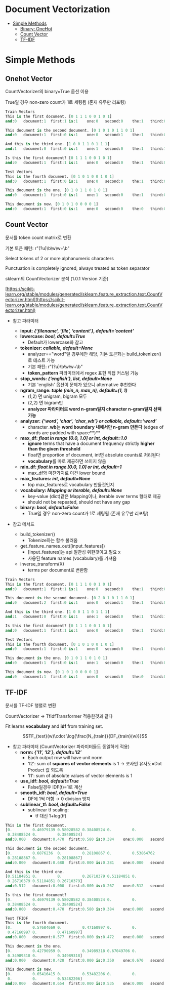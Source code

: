 # Document Vectorization

* [Simple Methods](#simple-methods)
    * [Binary: OneHot](#onehot\-vector)
    * [Count Vector](#count-vector)
    * [TF-IDF](#tf\-idf)


# Simple Methods

## Onehot Vector

CountVectorizer의 binary=True 옵션 이용

True일 경우 non-zero count가 1로 세팅됨 (존재 유무만 리포팅)

```python
Train Vectors
This is the first document. [0 1 1 1 0 0 1 0 1]
and:0	document:1	first:1	is:1	one:0	second:0	the:1	third:0	this:1	

This document is the second document. [0 1 0 1 0 1 1 0 1]
and:0	document:1	first:0	is:1	one:0	second:1	the:1	third:0	this:1	

And this is the third one. [1 0 0 1 1 0 1 1 1]
and:1	document:0	first:0	is:1	one:1	second:0	the:1	third:1	this:1	

Is this the first document? [0 1 1 1 0 0 1 0 1]
and:0	document:1	first:1	is:1	one:0	second:0	the:1	third:0	this:1	

Test Vectors
This is the fourth document. [0 1 0 1 0 0 1 0 1]
and:0	document:1	first:0	is:1	one:0	second:0	the:1	third:0	this:1	

This document is the one. [0 1 0 1 1 0 1 0 1]
and:0	document:1	first:0	is:1	one:1	second:0	the:1	third:0	this:1	

This document is new. [0 1 0 1 0 0 0 0 1]
and:0	document:1	first:0	is:1	one:0	second:0	the:0	third:0	this:1
```

## Count Vector

문서를 token count matrix로 변환

기본 토큰 패턴: r"(?u)\\b\\w\\w+\\b"

Select tokens of 2 or more alphanumeric characters

Punctuation is completely ignored, always treated as token separator

sklearn의 CountVectorizer 분석 (1.0.1 Version 기준)

[https://scikit-learn.org/stable/modules/generated/sklearn.feature_extraction.text.CountVectorizer.html](https://scikit-learn.org/stable/modules/generated/sklearn.feature_extraction.text.CountVectorizer.html)

- 참고 파라미터
    - **input: *{‘filename’, ‘file’, ‘content’}, default=’content’***
    - **lowercase: *bool, default=True***
        - Default가 lowercase화 참고
    - **tokenizer: *callable, default=None***
        - analyzer=="word"일 경우에만 해당, 기본 토큰화는 build_tokenizer()로 테스트 가능
        - 기본 패턴: r"(?u)\\b\\w\\w+\\b"
        - **token_pattern** 파라미터에서 regex 표현 직접 커스텀 가능
    - **stop_words: *{‘english’}, list, default=None***
        - 기본 'english' 옵션이 문제가 있으니 alternative 추천한다
    - **ngram_range: *tuple (min_n, max_n), default=(1, 1)***
        - (1,2) 면 unigram, bigram 모두
        - (2,2) 면 bigram만
        - **analyzer 파라미터로 word n-gram일지 character n-gram일지 선택 가능**
    - **analyzer: *{‘word’, ‘char’, ‘char_wb’} or callable, default=’word’***
        - character_**wb**는 **word boundary 내에서만 n-gram 만든다** (edges of words are padded with space**)**
    - **max_df: *float in range [0.0, 1.0] or int, default=1.0***
        - **ignore** terms that have a document frequency strictly **higher than the given threshold**
        - float면 proportion of document, int면 absolute counts로 처리된다
        - **vocabulary**를 따로 제공하면 쓰이지 않음
    - **min_df: *float in range [0.0, 1.0] or int, default=1***
        - max_df와 마찬가지로 이건 lower bound
    - **max_features: *int, default=None***
        - top max_features로 vocabulary 만들것인지
    - **vocabulary: *Mapping or iterable, default=None***
        - key-value (dict)같은 Mapping이나, iterable over terms 형태로 제공
        - should not be repeated, should not have any gap
    - **binary: *bool, default=False***
        - True일 경우 non-zero count가 1로 세팅됨 (존재 유무만 리포팅)

- 참고 메서드
    - build_tokenizer()
        - Tokenize하는 함수 불러옴
    - get_feature_names_out([input_features])
        - [input_features]는 api 일관성 위한것이고 필요 x
        - 사용된 feature names (vocabulary)를 가져옴
    - inverse_transform(X)
        - terms per document로 변환함

```python
Train Vectors
This is the first document. [0 1 1 1 0 0 1 0 1]
and:0	document:1	first:1	is:1	one:0	second:0	the:1	third:0	this:1	

This document is the second document. [0 2 0 1 0 1 1 0 1]
and:0	document:2	first:0	is:1	one:0	second:1	the:1	third:0	this:1	

And this is the third one. [1 0 0 1 1 0 1 1 1]
and:1	document:0	first:0	is:1	one:1	second:0	the:1	third:1	this:1	

Is this the first document? [0 1 1 1 0 0 1 0 1]
and:0	document:1	first:1	is:1	one:0	second:0	the:1	third:0	this:1	

Test Vectors
This is the fourth document. [0 1 0 1 0 0 1 0 1]
and:0	document:1	first:0	is:1	one:0	second:0	the:1	third:0	this:1	

This document is the one. [0 1 0 1 1 0 1 0 1]
and:0	document:1	first:0	is:1	one:1	second:0	the:1	third:0	this:1	

This document is new. [0 1 0 1 0 0 0 0 1]
and:0	document:1	first:0	is:1	one:0	second:0	the:0	third:0	this:1
```

## TF\-IDF

문서를 TF-IDF 행렬로 변환

CountVectorizer → TfidfTransformer 적용한것과 같다

Fit learns **vocabulary** and **idf** from training set.

$$TF_{test}(w)\cdot \log{\frac{N_{train}}{DF_{train}(w)}}$$

- 참고 파라미터 (CountVectorizer 파라미터들도 동일하게 적용)
    - **norm: *{‘l1’, ‘l2’}, default=’l2’***
        - Each output row will have unit norm
        - 'l2': sum of **squares of vector elements** is 1 → 코사인 유사도=Dot Product 값 되도록
        - 'l1': sum of absolute values of vector elements is 1
    - **use_idf: *bool, default=True***
        - False일경우 IDF(t)=1로 계산
    - **smooth_idf: *bool, default=True***
        - DF에 1씩 더함 → 0 division 방지
    - **sublinear_tf: *bool, default=False***
        - sublinear tf scaling:
            - tf 대신 1+log(tf)

```python
This is the first document. 
[0.         0.46979139 0.58028582 0.38408524 0.         0.
 0.38408524 0.         0.38408524]
and:0.000	document:0.470	first:0.580	is:0.384	one:0.000	second:0.000	the:0.384	third:0.000	this:0.384	

This document is the second document. 
[0.         0.6876236  0.         0.28108867 0.         0.53864762
 0.28108867 0.         0.28108867]
and:0.000	document:0.688	first:0.000	is:0.281	one:0.000	second:0.539	the:0.281	third:0.000	this:0.281	

And this is the third one. 
[0.51184851 0.         0.         0.26710379 0.51184851 0.
 0.26710379 0.51184851 0.26710379]
and:0.512	document:0.000	first:0.000	is:0.267	one:0.512	second:0.000	the:0.267	third:0.512	this:0.267	

Is this the first document? 
[0.         0.46979139 0.58028582 0.38408524 0.         0.
 0.38408524 0.         0.38408524]
and:0.000	document:0.470	first:0.580	is:0.384	one:0.000	second:0.000	the:0.384	third:0.000	this:0.384	

Test TFIDF
This is the fourth document. 
[0.         0.57684669 0.         0.47160997 0.         0.
 0.47160997 0.         0.47160997]
and:0.000	document:0.577	first:0.000	is:0.472	one:0.000	second:0.000	the:0.472	third:0.000	this:0.472	

This document is the one. 
[0.         0.42796959 0.         0.34989318 0.67049706 0.
 0.34989318 0.         0.34989318]
and:0.000	document:0.428	first:0.000	is:0.350	one:0.670	second:0.000	the:0.350	third:0.000	this:0.350	

This document is new. 
[0.         0.65416415 0.         0.53482206 0.         0.
 0.         0.         0.53482206]
and:0.000	document:0.654	first:0.000	is:0.535	one:0.000	second:0.000	the:0.000	third:0.000	this:0.535
```

<!-- # LM Based -->